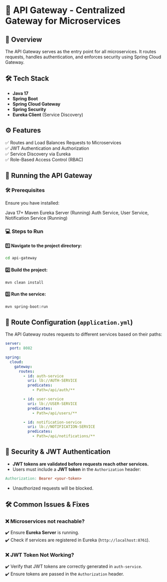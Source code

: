 

# 🚀 API Gateway - Centralized Gateway for Microservices

## 📌 Overview

The API Gateway serves as the entry point for all microservices. It routes requests, handles authentication, and enforces security using Spring Cloud Gateway.

## 🛠️ Tech Stack

- **Java 17**
- **Spring Boot**
- **Spring Cloud Gateway**
-  **Spring Security**
- **Eureka Client** (Service Discovery)

## ⚙️ Features

✅ Routes and Load Balances Requests to Microservices<br>
✅ JWT Authentication and Authorization<br>
✅ Service Discovery via Eureka<br>
✅ Role-Based Access Control (RBAC)<br>

## 🚀 Running the API Gateway
### 🛠️ Prerequisites
Ensure you have installed:

Java 17+
Maven
Eureka Server (Running)
Auth Service, User Service, Notification Service (Running)
### 💻 Steps to Run
#### 1️⃣ Navigate to the project directory:

```bash
cd api-gateway
```
#### 2️⃣ Build the project:

```bash
mvn clean install
```
#### 3️⃣ Run the service:

```bash
mvn spring-boot:run
```
## 🔌 Route Configuration (`application.yml`)
The API Gateway routes requests to different services based on their paths:

```yaml
server:
  port: 8082

spring:
  cloud:
    gateway:
      routes:
        - id: auth-service
          uri: lb://AUTH-SERVICE
          predicates:
            - Path=/api/auth/**

        - id: user-service
          uri: lb://USER-SERVICE
          predicates:
            - Path=/api/users/**

        - id: notification-service
          uri: lb://NOTIFICATION-SERVICE
          predicates:
            - Path=/api/notifications/**

```
## 🔐 Security & JWT Authentication
- **JWT tokens are validated before requests reach other services.**
- Users must include a **JWT token** in the `Authorization` header:
```makefile
Authorization: Bearer <your-token>
```
- Unauthorized requests will be blocked.

## 🛠️ Common Issues & Fixes
### ❌ Microservices not reachable?
✔️ Ensure **Eureka Server** is running.<br>
✔️ Check if services are registered in Eureka (`http://localhost:8761`).

### ❌ JWT Token Not Working?
✔️ Verify that JWT tokens are correctly generated in `auth-service`.<br>
✔️ Ensure tokens are passed in the `Authorization` header.